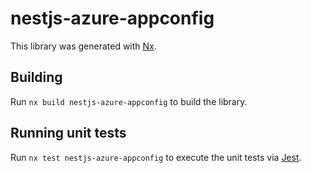# nestjs-azure-appconfig

This library was generated with [Nx](https://nx.dev).

## Building

Run `nx build nestjs-azure-appconfig` to build the library.

## Running unit tests

Run `nx test nestjs-azure-appconfig` to execute the unit tests via [Jest](https://jestjs.io).
